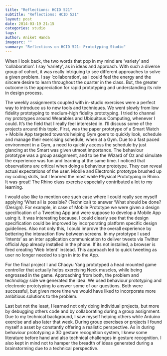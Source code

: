 ```yaml
---
title: "Reflections: HCID 521"
subtitle: "Reflections: HCID 521"
layout: post
date: 2014-03-19 21:15
categories: studio
tags: 
author: Aniket Handa
imagesrc: ""
summary: "Reflections on HCID 521: Prototyping Studio" 
---
```


When I look back, the two words that pop in my mind are ‘variety’ and ‘collaboration’. I say ‘variety’, as in ideas and approach. With such a diverse group of cohort, it was really intriguing to see different approaches to solve a given problem. I say ‘collaboration’, as I could feel the energy and the sincere desire to learn throughout the quarter in the class. But, the greater outcome is the appreciation for rapid prototyping and understanding its role in design process.
The weekly assignments coupled with in-studio exercises were a perfect way to introduce us to new tools and techniques. We went slowly from low fidelity prototyping to medium-high fidelity prototyping. I tried to channel my prototypes around Wearables and Ubiquitous Computing, whenever I could. It’s the field that I really feel interested in. I’ll discuss some of the projects around this topic. First, was the paper prototype of a Smart Watch + Mobile App targeted towards helping Gym goers to quickly look, schedule and manage their exercising schedule, when at a Gym. Due to a fast paced environment in a Gym, a need to quickly access the schedule by just glancing at the Smart was given utmost importance. The behaviour prototype was a group assignment, and to be the Wizard of Oz and simulate the experience was fun and learning at the same time. I noticed that observations are critical when doing a behaviour prototype. They can reveal actual expectations of the user. Mobile and Electronic prototype brushed up my coding skills, but I learned the most while Physical Prototyping in Rhino. It was great! The Rhino class exercise especially contributed a lot to my learning.
I would also like to mention one such case where I could really see myself applying ‘What all is possible? (Technical) to answer ‘What should be done? (Design). For example, in case of Mobile Prototype we were given a design specification of a Tweeting App and were suppose to develop a Mobile App using it. It was interesting because, I could clearly see that the design specification could be improved by incorporating platform specific design guidelines. Also not only this, I could improve the overall experience by bettering the interaction flow between screens. In my prototype I used ‘Intents’ as an inter application communication to deliver tweets via Twitter official App already installed in the phone. If its not installed, a browser is fired creating ’Web Intent’ instead. This approach led to quick tweeting as user no longer needed to sign in into the App.
For the final project I and Chaoyu Yang prototyped a head mounted game controller that actually helps exercising Neck muscles, while being engrossed in the game. Approaching from both, the problem and technology side we generated the idea. We used behaviour prototyping and electronic prototyping to answer some of our questions. Both were successful, but given more time we would have liked to incorporate more ambitious solutions to the problem.
Last but not the least, I learned not only doing individual projects, but more by debugging others code and by collaborating during a group assignment. Due to my technical background, I saw myself helping others while Arduino exercise and also later that week. During group exercises or projects I found myself a asset by constantly offering a realistic perspective. As in during behaviour prototyping a 3D gesture recognition system, I knew some literature before hand and also technical challenges in gesture recognition. I also kept in mind not to hamper the breadth of ideas generated during a brainstorming due to a technical perspective.